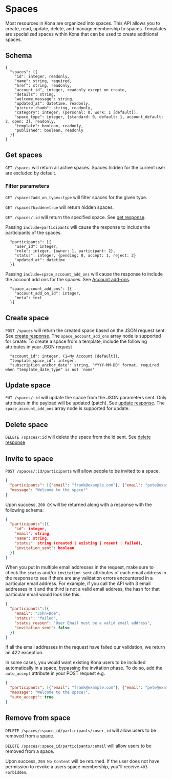 Spaces
========

Most resources in Kona are organized into spaces.  This API allows you to create, read, update, delete, and manage membership to spaces.
Templates are specialized spaces within Kona that can be used to create additional spaces.

Schema  <a name='schema'></a>
------------
```
{
  "spaces": [{
    "id": integer, readonly,
    "name": string, required,
    "href": string, readonly,
    "account_id", integer, readonly except on create,
    "details": string,
    "welcome_message": string,
    "updated_at": datetime, readonly,
    "picture_thumb": string, readonly,
    "category": integer, (personal: 0, work: 1 [default]),
    "space_type": integer, {standard: 0, default: 1, account_default: 2, open: 3}, readonly,
    "template": boolean, readonly,
    "published": boolean, readonly
  }]
}
```


Get spaces
------------
`GET /spaces` will return all active spaces. Spaces hidden for the current user are excluded by default.

### Filter parameters
`GET /spaces?add_on_type=:type` will filter spaces for the given type.

`GET /spaces?hidden=true` will return hidden spaces.

`GET /spaces/:id` will return the specified space. See [get response](responses.md#get).

<a name='participants'></a>Passing `include=participants` will cause the response to include the participants of the spaces.
```
  "participants": [{
    "user_id": integer,
    "role": integer, {owner: 1, participant: 2},
    "status": integer, {pending: 0, accept: 1, reject: 2}
    "updated_at": datetime
  }]
```

<a name='addons'></a>Passing `include=space_account_add_ons` will cause the response to include the account add ons for the spaces. See [Account add-ons](accounts.md#addons).
```
  "space_account_add_ons": [{
    "account_add_on_id": integer,
    "meta": text
  }]
```


Create space
-----------
`POST /spaces` will return the created space based on the JSON request sent. See [create response](responses.md#create).
The `space_account_add_ons` array node is supported for create.
To create a space from a template, include the following attributes in your JSON request
```
  "account_id": integer, (1=My Account [default]),
  "template_space_id": integer,
  "subscription_anchor_date": string, "YYYY-MM-DD" format, required when "template_date_type" is not 'none'
  ```

Update space
---------------
`PUT /spaces/:id` will update the space from the JSON parameters sent. Only attributes in the payload will be updated (patch). See [update response](responses.md#update).
The `space_account_add_ons` array node is supported for update.


Delete space
---------------
`DELETE /spaces/:id` will delete the space from the id sent. See [delete response](responses.md#delete)


Invite to space
---------------
`POST /spaces/:id/participants` will allow people to be invited to a space.

```json
{
  "participants": [{"email": "frank@example.com"}, {"email": "pete@example.com"}],
  "message": "Welcome to the space!"
}
```

Upon success, `200 OK` will be returned along with a response with the following schema:

```json
{
  "participants":[{
    "id": integer,
    "email": string,
    "name": string,
    "status": string (created | existing | resent | failed),
    "invitation_sent": boolean
  }]
}
```

When you put in multiple email addresses in the request, make sure to check the `status` and/or `invitation_sent` attributes of each email address in the response to see if there are any validation errors encountered in a particular email address. For example, if you call the API with 3 email addresses in it and the third is not a valid email address, the hash for that particular email would look like this.

```json
{
  "participants":[{
    "email": "John+Doe",
    "status": "failed",
    "status_reason": "User Email must be a valid email address",
    "invitation_sent": false
  }]
}
```

If all the email addresses in the request have failed our validation, we return an 422 exception.

In some cases, you would want existing Kona users to be included automatically in a space, bypassing the invitation phase. To do so, add the `auto_accept` attribute in your POST request e.g. 

```json
{
  "participants": [{"email": "frank@example.com"}, {"email": "pete@example.com"}],
  "message": "Welcome to the space!",
  "auto_accept": true
}
```

Remove from space
---------------
`DELETE /spaces/:space_id/participants/:user_id` will allow users to be removed from a space.

`DELETE /spaces/:space_id/participants/:email` will allow users to be removed from a space.

Upon success, `204 No Content` will be returned.  If the user does not have permission to revoke a users space membership, you"ll receive `403 Forbidden`.
